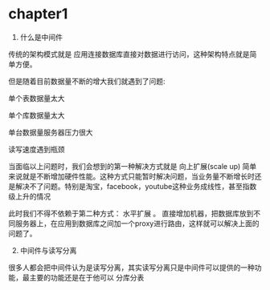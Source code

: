 # chapter1

1. 什么是中间件

传统的架构模式就是 应用连接数据库直接对数据进行访问，这种架构特点就是简单方便。



但是随着目前数据量不断的增大我们就遇到了问题:



单个表数据量太大

单个库数据量太大

单台数据量服务器压力很大

读写速度遇到瓶颈

当面临以上问题时，我们会想到的第一种解决方式就是 向上扩展\(scale up\) 简单来说就是不断增加硬件性能。这种方式只能暂时解决问题，当业务量不断增长时还是解决不了问题。特别是淘宝，facebook，youtube这种业务成线性，甚至指数级上升的情况



此时我们不得不依赖于第二种方式： 水平扩展 。 直接增加机器，把数据库放到不同服务器上，在应用到数据库之间加一个proxy进行路由，这样就可以解决上面的问题了。



2. 中间件与读写分离

很多人都会把中间件认为是读写分离，其实读写分离只是中间件可以提供的一种功能，最主要的功能还是在于他可以 分库分表

